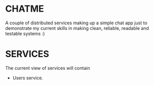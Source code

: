 # CHATME
A couple of distributed services making up a simple chat app just to demonstrate my current skills in making clean, reliable, readable and testable systems :)

# SERVICES
The current view of services will contain
- Users service.
